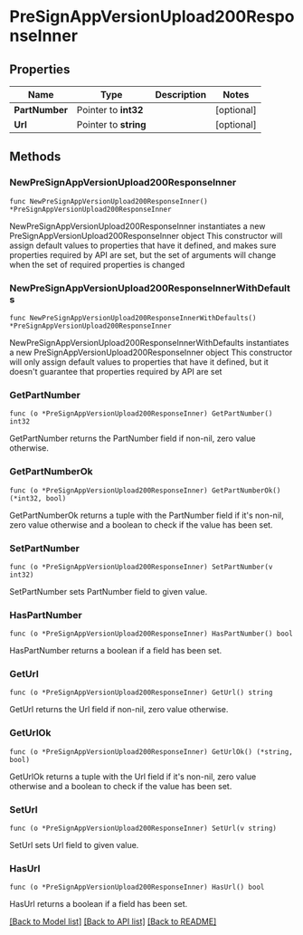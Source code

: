 # PreSignAppVersionUpload200ResponseInner

## Properties

Name | Type | Description | Notes
------------ | ------------- | ------------- | -------------
**PartNumber** | Pointer to **int32** |  | [optional] 
**Url** | Pointer to **string** |  | [optional] 

## Methods

### NewPreSignAppVersionUpload200ResponseInner

`func NewPreSignAppVersionUpload200ResponseInner() *PreSignAppVersionUpload200ResponseInner`

NewPreSignAppVersionUpload200ResponseInner instantiates a new PreSignAppVersionUpload200ResponseInner object
This constructor will assign default values to properties that have it defined,
and makes sure properties required by API are set, but the set of arguments
will change when the set of required properties is changed

### NewPreSignAppVersionUpload200ResponseInnerWithDefaults

`func NewPreSignAppVersionUpload200ResponseInnerWithDefaults() *PreSignAppVersionUpload200ResponseInner`

NewPreSignAppVersionUpload200ResponseInnerWithDefaults instantiates a new PreSignAppVersionUpload200ResponseInner object
This constructor will only assign default values to properties that have it defined,
but it doesn't guarantee that properties required by API are set

### GetPartNumber

`func (o *PreSignAppVersionUpload200ResponseInner) GetPartNumber() int32`

GetPartNumber returns the PartNumber field if non-nil, zero value otherwise.

### GetPartNumberOk

`func (o *PreSignAppVersionUpload200ResponseInner) GetPartNumberOk() (*int32, bool)`

GetPartNumberOk returns a tuple with the PartNumber field if it's non-nil, zero value otherwise
and a boolean to check if the value has been set.

### SetPartNumber

`func (o *PreSignAppVersionUpload200ResponseInner) SetPartNumber(v int32)`

SetPartNumber sets PartNumber field to given value.

### HasPartNumber

`func (o *PreSignAppVersionUpload200ResponseInner) HasPartNumber() bool`

HasPartNumber returns a boolean if a field has been set.

### GetUrl

`func (o *PreSignAppVersionUpload200ResponseInner) GetUrl() string`

GetUrl returns the Url field if non-nil, zero value otherwise.

### GetUrlOk

`func (o *PreSignAppVersionUpload200ResponseInner) GetUrlOk() (*string, bool)`

GetUrlOk returns a tuple with the Url field if it's non-nil, zero value otherwise
and a boolean to check if the value has been set.

### SetUrl

`func (o *PreSignAppVersionUpload200ResponseInner) SetUrl(v string)`

SetUrl sets Url field to given value.

### HasUrl

`func (o *PreSignAppVersionUpload200ResponseInner) HasUrl() bool`

HasUrl returns a boolean if a field has been set.


[[Back to Model list]](../README.md#documentation-for-models) [[Back to API list]](../README.md#documentation-for-api-endpoints) [[Back to README]](../README.md)


